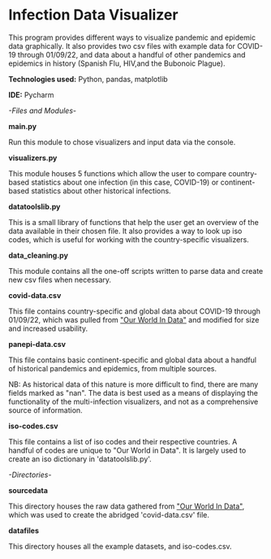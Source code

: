 # Infection Data Visualizer

This program provides different ways to visualize pandemic
and epidemic data graphically. It also provides two csv files with example data for COVID-19 through 01/09/22, and data 
about a handful of other pandemics and epidemics in history (Spanish Flu, HIV,and the Bubonoic Plague).

**Technologies used:** Python, pandas, matplotlib

**IDE:** Pycharm

_-Files and Modules-_

**main.py**

Run this module to chose visualizers and input data via the console.

**visualizers.py**

This module houses 5 functions which allow the user to compare country-based statistics about one infection (in this case,
COVID-19) or continent-based statistics about other historical infections.

**datatoolslib.py**

This is a small library of functions that help the user get an overview of the data available in their chosen file. It 
also provides a way to look up iso codes, which is useful for working with the country-specific visualizers.

**data_cleaning.py**

This module contains all the one-off scripts written to parse data and create new csv files when
necessary. 

**covid-data.csv**

This file contains country-specific and global data about COVID-19 through 01/09/22, which was
pulled from ["Our World In Data"](https://ourworldindata.org/coronavirus) and modified for size and increased usability. 

**panepi-data.csv**

This file contains basic continent-specific and global data about a handful of historical pandemics and epidemics, from
multiple sources. 

NB: As historical data of this nature is more difficult to find, there are many fields marked as "nan". The data is
best used as a means of displaying the functionality of the multi-infection visualizers, and not as a comprehensive 
source of information.

**iso-codes.csv**

This file contains a list of iso codes and their respective countries. A handful of codes are unique to "Our World in Data".
It is largely used to create an iso dictionary in 'datatoolslib.py'.

_-Directories-_

**sourcedata**

This directory houses the raw data gathered from ["Our World In Data"](https://ourworldindata.org/coronavirus), which was used to create the abridged
'covid-data.csv' file. 

**datafiles**

This directory houses all the example datasets, and iso-codes.csv.